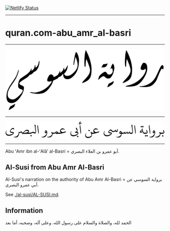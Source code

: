 [![Netlify Status](https://api.netlify.com/api/v1/badges/3b5d86d7-c775-4325-93dc-d5caaabf4bdc/deploy-status)](https://app.netlify.com/sites/al-susi/deploys)

---

# quran.com-abu_amr_al-basri

---

![./image-cover-1.svg](./image-cover-1.svg)

<!-- <img src="./image-cover-1.svg"> -->

---

![./image-cover-2.svg](./image-cover-2.svg)

<!-- <img src="./image-cover-2.svg"> -->

---

Abu ʻAmr ibn al-ʻAlāʼ al-Basri = أبو عمرو بن العلاء البصري.

## Al-Susi from Abu Amr Al-Basri

Al-Susi's narration on the authority of Abu Amr Al-Basri = برواية السوسي عن أبي عمرو البصري.

See [./al-susi/AL-SUSI.md](./al-susi/AL-SUSI.md).

## Information

الحمد لله، والصلاة والسلام على رسول الله، وعلى آله، وصحبه، أما بعد
